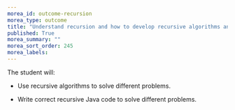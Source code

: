 ```yaml
---
morea_id: outcome-recursion
morea_type: outcome
title: "Understand recursion and how to develop recursive algorithms and programs"
published: True
morea_summary: ""
morea_sort_order: 245
morea_labels: 
---
```


The student will:

* Use recursive algorithms to solve different problems.

* Write correct recursive Java code to solve different problems.
